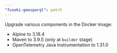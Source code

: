 ```yaml
---
"fuseki-geosparql": patch
---
```


Upgrade various components in the Docker image:

- Alpine to 3.18.4
- Maven to 3.9.5 (only at `builder` stage)
- OpenTelemetry Java instrumentation to 1.31.0
